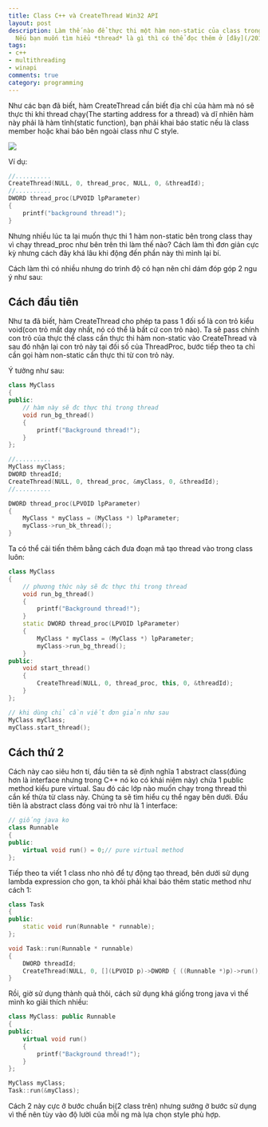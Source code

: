 ```yaml
---
title: Class C++ và CreateThread Win32 API
layout: post
description: Làm thế nào để thực thi một hàm non-static của class trong 1 thread?
  Nếu bạn muốn tìm hiểu *thread* là gì thì có thể đọc thêm ở [đây](/2015/05/15/su-dung-thread-trong-cpp/).
tags:
- c++
- multithreading
- winapi
comments: true
category: programming
---
```


Như các bạn đã biết, hàm CreateThread cần biết địa chỉ của hàm mà nó sẽ thực thi khi thread chạy(The starting address for a thread) và dĩ nhiên hàm này phải là hàm tỉnh(static function), bạn phải khai báo static nếu là class member hoặc khai báo bên ngoài class như C style.

![](https://2.bp.blogspot.com/-SZN8HFiT6jA/V147xZQWj-I/AAAAAAAAOz8/48TDa_5E-58gAhKD183sVYjScgFq0_L0ACLcB/s1600/Multithreaded_process.png)

Ví dụ:

```cpp
//..........
CreateThread(NULL, 0, thread_proc, NULL, 0, &threadId);
//..........
DWORD thread_proc(LPVOID lpParameter)
{
    printf("background thread!");
}
```

Nhưng nhiều lúc ta lại muốn thực thi 1 hàm non-static bên trong class thay vì chạy thread_proc như bên trên thì làm thế nào? Cách làm thì đơn giản cực kỳ nhưng cách đây khá lâu khi động đến phần này thì mình lại bí.

Cách làm thì có nhiều nhưng do trình độ có hạn nên chỉ dám đóp góp 2 ngu ý như sau:

Cách đầu tiên
-------

Như ta đã biết, hàm CreateThread cho phép ta pass 1 đối số là con trỏ kiểu void(con trỏ mất dạy nhất, nó có thể là bất cứ con trỏ nào). Ta sẽ pass chính con trỏ của thực thể class cần thực thi hàm non-static vào CreateThread và sau đó nhận lại con trỏ này tại đối số của ThreadProc, bước tiếp theo ta chỉ cần gọi hàm non-static cần thực thi từ con trỏ này.

Ý tưởng như sau:

```cpp
class MyClass
{
public:
    // hàm này sẽ đc thực thi trong thread
    void run_bg_thread()
    {
        printf("Background thread!");
    }
};

//..........
MyClass myClass;
DWORD threadId;
CreateThread(NULL, 0, thread_proc, &myClass, 0, &threadId);
//..........

DWORD thread_proc(LPVOID lpParameter)
{
    MyClass * myClass = (MyClass *) lpParameter;
    myClass->run_bk_thread();
}
```

Ta có thể cải tiến thêm bằng cách đưa đoạn mã tạo thread vào trong class luôn:

```cpp
class MyClass
{
    // phương thức này sẽ đc thực thi trong thread
    void run_bg_thread()
    {
        printf("Background thread!");
    } 
    static DWORD thread_proc(LPVOID lpParameter)
    {
        MyClass * myClass = (MyClass *) lpParameter;
        myClass->run_bg_thread();
    }
public:
    void start_thread()
    {
        CreateThread(NULL, 0, thread_proc, this, 0, &threadId);
    }
};

// khi dùng chỉ cần viết đơn giản như sau
MyClass myClass;
myClass.start_thread();
```

Cách thứ 2
-------

Cách này cao siêu hơn tí, đầu tiên ta sẽ định nghĩa 1 abstract class(đúng hơn là interface nhưng trong C++ nó ko có khái niệm này) chứa 1 public method kiểu pure virtual. Sau đó các lớp nào muốn chạy trong thread thì cần kế thừa từ class này. Chúng ta sẽ tìm hiểu cụ thể ngay bên dưới.
Đầu tiên là abstract class đóng vai trò như là 1 interface:

```cpp
// giống java ko 
class Runnable
{
public:
    virtual void run() = 0;// pure virtual method
};
```

Tiếp theo ta viết 1 class nho nhỏ để tự động tạo thread, bên dưới sử dụng lambda expression cho gọn, ta khỏi phải khai báo thêm static method như cách 1:

```cpp
class Task
{
public:
    static void run(Runnable * runnable);
};

void Task::run(Runnable * runnable)
{
    DWORD threadId;
    CreateThread(NULL, 0, [](LPVOID p)->DWORD { ((Runnable *)p)->run(); return 0; }, runnable, 0, &threadId);
}
```

Rồi, giờ sử dụng thành quả thôi, cách sử dụng khá giống trong java vì thế mình ko giải thích nhiều:

```cpp
class MyClass: public Runnable
{
public:
    virtual void run()
    {
        printf("Background thread!");
    }
};

MyClass myClass;
Task::run(&myClass);
```

Cách 2 này cực ở bước chuẩn bị(2 class trên) nhưng sướng ở bước sử dụng vì thế nên tùy vào độ lười của mỗi ng mà lựa chọn style phù hợp.
